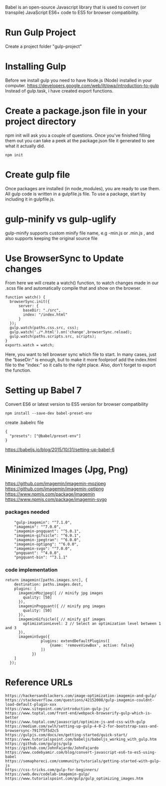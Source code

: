 Babel is an open-source Javascript library that is used to convert (or transpile) JavaScript ES6+ code to ES5 for browser compatibility.

# Run Gulp Project
Create a project folder "gulp-project"

# Installing Gulp
Before we install gulp you need to have Node.js (Node) installed in your computer.
https://developers.google.com/web/ilt/pwa/introduction-to-gulp
Instead of gulp.task, i have created export functions.


# Create a package.json file in your project directory
npm init will ask you a couple of questions. Once you've finished filling them out you can take a peek at the package.json file it generated to see what it actually did.
```
npm init
```

# Create gulp file
Once packages are installed (in node_modules), you are ready to use them. All gulp code is written in a gulpfile.js file. To use a package, start by including it in gulpfile.js.

# gulp-minify vs gulp-uglify
gulp-minify supports custom minify file name, e.g -min.js or .min.js , and also supports keeping the original source file

# Use BrowserSync to Update changes
From here we will create a watch() function, to watch changes made in our .scss file and automatically compile that and show on the browser.
```
function watch() {
  browserSync.init({
      server: {
        baseDir: "./src",
        index: "/index.html"
      }
  });
  gulp.watch(paths.css.src, css);
  gulp.watch('./*.html').on('change',browserSync.reload);
  gulp.watch(paths.scripts.src, scripts);  
}
exports.watch = watch;
```
Here, you want to tell browser sync which file to start. In many cases, just the “baseDir:” is enough, but to make it more foolproof add the index.html file to the “index:” so it calls to the right place. Also, don’t forget to export the function.


# Setting up Babel 7
Convert ES6 or latest version to ES5 version for browser compatibility
```
npm install --save-dev babel-preset-env
```
create .babelrc file
```
{
  "presets": ["@babel/preset-env"]
}
```
https://babeljs.io/blog/2015/10/31/setting-up-babel-6


# Minimized Images (Jpg, Png)
https://github.com/imagemin/imagemin-mozjpeg
https://github.com/imagemin/imagemin-optipng
https://www.npmjs.com/package/imagemin
https://www.npmjs.com/package/imagemin-svgo

### packages needed
```
    "gulp-imagemin": "^7.1.0",
    "imagemin": "^7.0.0",
    "imagemin-pngquant": "^5.0.1",
    "imagemin-gifsicle": "^6.0.1",
    "imagemin-jpegtran": "^6.0.0",
    "imagemin-optipng": "^6.0.0",
    "imagemin-svgo": "^7.0.0",
    "pngquant": "^4.0.0",
    "pngquant-bin": "^3.1.1"
```

### code implementation
```
return imagemin([paths.images.src], {
    destination: paths.images.dest,
    plugins: [
      imageminMozjpeg({ // minify jpg images
        quality: [50]
      }),
      imageminPngquant({ // minify png images
        quality: [50]
      }),
      imageminGifsicle({ // minify gif images
        optimizationLevel: 2 // Select an optimization level between 1 and 3
      }),
      imageminSvgo({
				plugins: extendDefaultPlugins([
					{name: 'removeViewBox', active: false}
				])
			})
    ]
  });
```

# Reference URLs
```
https://hackersandslackers.com/image-optimization-imagemin-and-gulp/
https://stackoverflow.com/questions/42152008/gulp-imagemin-couldnt-load-default-plugin-xxx
https://www.sitepoint.com/introduction-gulp-js/
https://www.toptal.com/front-end/webpack-browserify-gulp-which-is-better
https://www.toptal.com/javascript/optimize-js-and-css-with-gulp
https://medium.com/swlh/setting-up-gulp-4-0-2-for-bootstrap-sass-and-browsersync-7917f5f5d2c5
https://gulpjs.com/docs/en/getting-started/quick-start/
https://www.tutorialspoint.com/babeljs/babeljs_working_with_gulp.htm
https://github.com/gulpjs/gulp
https://github.com/JohnFajardo/JohnFajardo
https://www.codebyamir.com/blog/convert-javascript-es6-to-es5-using-babel
https://semaphoreci.com/community/tutorials/getting-started-with-gulp-js
https://css-tricks.com/gulp-for-beginners/
https://web.dev/codelab-imagemin-gulp/
https://www.tutorialspoint.com/gulp/gulp_optimizing_images.htm
```